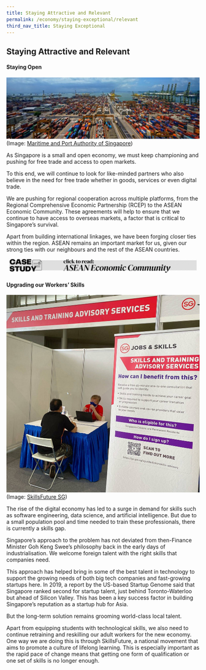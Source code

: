 ```yaml
---
title: Staying Attractive and Relevant
permalink: /economy/staying-exceptional/relevant
third_nav_title: Staying Exceptional
---
```

## Staying Attractive and Relevant

#### Staying Open
![Alt text for image on Isomer site](/images/economy/staying-exceptional/DSC0964aa.jpg)
(Image: [Maritime and Port Authority of Singapore](https://www.mpa.gov.sg/web/portal/home/port-of-singapore))

As Singapore is a small and open economy, we must keep championing and pushing for free trade and access to open markets.

To this end, we will continue to look for like-minded partners who also believe in the need for free trade whether in goods, services or even digital trade.

We are pushing for regional cooperation across multiple platforms, from the Regional Comprehensive Economic Partnership (RCEP) to the ASEAN Economic Community. These agreements will help to ensure that we continue to have access to overseas markets, a factor that is critical to Singapore’s survival.

Apart from building international linkages, we have been forging closer ties within the region. ASEAN remains an important market for us, given our strong ties with our neighbours and the rest of the ASEAN countries.

![Alt text for image on Isomer site](/images/economy/staying-exceptional/Case%20Study_ASEAN%20Econ%20Community.gif)

#### Upgrading our Workers’ Skills

![Alt text for image on Isomer site](/images/economy/staying-exceptional/117714283_1431211413732103_1773481396096366356_o.jpg)
(Image: [SkillsFuture SG](https://www.facebook.com/skillsfuturesg/?__tn__=-UC*F))

The rise of the digital economy has led to a surge in demand for skills such as software engineering, data science, and artificial intelligence. But due to a small population pool and time needed to train these professionals, there is currently a skills gap.

Singapore’s approach to the problem has not deviated from then-Finance Minister Goh Keng Swee’s philosophy back in the early days of industrialisation. We welcome foreign talent with the right skills that companies need.

This approach has helped bring in some of the best talent in technology to support the growing needs of both big tech companies and fast-growing startups here. In 2019, a report by the US-based Startup Genome said that Singapore ranked second for startup talent, just behind Toronto-Waterloo but ahead of Silicon Valley. This has been a key success factor in building Singapore’s reputation as a startup hub for Asia.

But the long-term solution remains grooming world-class local talent.

Apart from equipping students with technological skills, we also need to continue retraining and reskilling our adult workers for the new economy. One way we are doing this is through SkillsFuture, a national movement that aims to promote a culture of lifelong learning. This is especially important as the rapid pace of change means that getting one form of qualification or one set of skills is no longer enough.